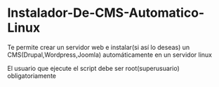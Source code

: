 # Instalador-De-CMS-Automatico-Linux
Te permite crear un servidor web e instalar(si así lo deseas) un CMS(Drupal,Wordpress,Joomla) automáticamente en un servidor linux

El usuario que ejecute el script debe ser root(superusuario) obligatoriamente
